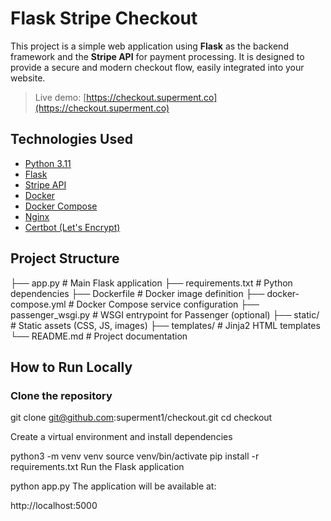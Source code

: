 # Flask Stripe Checkout

This project is a simple web application using **Flask** as the backend framework and the **Stripe API** for payment processing. It is designed to provide a secure and modern checkout flow, easily integrated into your website.

> Live demo: [https://checkout.superment.co](https://checkout.superment.co)

## Technologies Used

- [Python 3.11](https://www.python.org/)
- [Flask](https://flask.palletsprojects.com/)
- [Stripe API](https://stripe.com/docs/api)
- [Docker](https://www.docker.com/)
- [Docker Compose](https://docs.docker.com/compose/)
- [Nginx](https://www.nginx.com/)
- [Certbot (Let's Encrypt)](https://certbot.eff.org/)

## Project Structure

├── app.py # Main Flask application
├── requirements.txt # Python dependencies
├── Dockerfile # Docker image definition
├── docker-compose.yml # Docker Compose service configuration
├── passenger_wsgi.py # WSGI entrypoint for Passenger (optional)
├── static/ # Static assets (CSS, JS, images)
├── templates/ # Jinja2 HTML templates
└── README.md # Project documentation

## How to Run Locally

### Clone the repository

git clone git@github.com:superment1/checkout.git
cd checkout

Create a virtual environment and install dependencies

python3 -m venv venv
source venv/bin/activate
pip install -r requirements.txt
Run the Flask application

python app.py
The application will be available at:

http://localhost:5000
